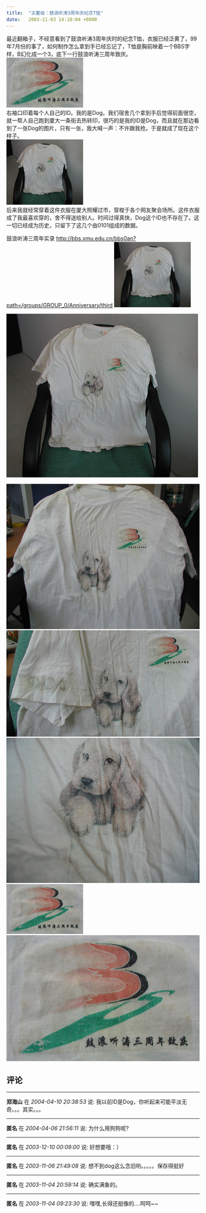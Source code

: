 ```yaml
---
title:  "古董级：鼓浪听涛3周年庆纪念T恤"
date:   2003-11-03 14:18:04 +0800
---
```


最近翻箱子，不经意看到了鼓浪听涛3周年庆时的纪念T恤，衣服已经泛黄了，99年7月份的事了，如何制作怎么拿到手已经忘记了，T恤是胸前映着一个BBS字样，B幻化成一个3，底下一行鼓浪听涛三周年致庆。  
![](/images/2011/xmubbs3/logolittle.jpg)  
右袖口印着每个人自己的ID。我的是Dog。我们宿舍几个拿到手后觉得前面很空，就一帮人自己跑到厦大一条街去热转印，很巧的是我的ID是Dog，而且就在那边看到了一张Dog的图片，只有一张，我大喊一声：不许跟我抢。于是就成了现在这个样子。  
![](/images/2011/xmubbs3/alllittle.jpg)  
后来我就经常穿着这件衣服在厦大照耀过市，穿梭于各个网友聚会场所。这件衣服成了我最喜欢穿的，舍不得送给别人。时间过得真快，Dog这个ID也不存在了。这一切已经成为历史，只留下了这几个由0101组成的数据。  

鼓浪听涛三周年实录 http://bbs.xmu.edu.cn/bbs0an?path=/groups/GROUP_0/Anniversary/third
![](/images/2011/xmubbs3/alllittle.jpg)  

![](/images/2011/xmubbs3/all.jpg)  

![](/images/2011/xmubbs3/all2.jpg)  
![](/images/2011/xmubbs3/dog.jpg)  
![](/images/2011/xmubbs3/dog2.jpg)  
![](/images/2011/xmubbs3/logolittle.jpg)  
![](/images/2011/xmubbs3/logo.jpg)  


## 评论

*****
**郑海山** 在 *2004-04-10 20:38:53* 说: 我以前ID是Dog，你听起来可能平淡无奇。。。其实。。。

*****
**匿名** 在 *2004-04-06 21:56:11* 说: 为什么用狗狗呢?

*****
**匿名** 在 *2003-12-10 00:09:00* 说: 好想要哦：）

*****
**匿名** 在 *2003-11-06 21:49:08* 说: 想不到dog这么念旧哟。。。。。保存得挺好

*****
**匿名** 在 *2003-11-04 20:59:14* 说: 确实满象的。

*****
**匿名** 在 *2003-11-04 09:23:30* 说: 嘿嘿,长得还挺像的....呵呵~~

